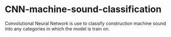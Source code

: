 # CNN-machine-sound-classification
Convolutional Neural Network is use to classify construction machine sound into any categories in which the model is train on.
